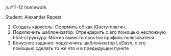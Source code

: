 js #11-12 homework

Student: Alexander Repeta

1) Создать карусель. Оформить её как jQuery-плагин.
2) Подключить шаблонизатор. Отрендерить с его помощью несложную html-структуру. Можно вывести простой профиль пользователя
3) Бонусное задание: подключить шаблонизатор LoDash, с его помощью сделать то же что и в предыдущем пункте
